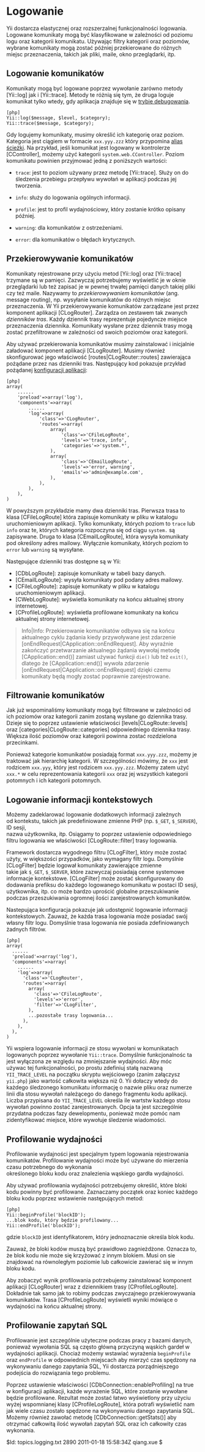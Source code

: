 Logowanie
=======

Yii dostarcza elastycznej oraz rozszerzalnej funkcjonalności logowania. 
Logowane komunikaty mogą być klasyfikowane w zależności od poziomu logu 
oraz kategorii komunikatu. Używając filtry kategorii oraz poziomów, wybrane komunikaty 
mogą zostać później przekierowane do różnych miejsc przeznaczenia, takich jak pliki, 
maile, okno przeglądarki, itp.


Logowanie komunikatów
---------------------

Komunikaty mogą być logowane poprzez wywołanie zarówno metody [Yii::log] jak i [Yii::trace].
Metody te różnią się tym, że druga loguje komunikat tylko wtedy, gdy aplikacja 
znajduje się w [trybie debugowania](/doc/guide/basics.entry#debug-mode).

~~~
[php]
Yii::log($message, $level, $category);
Yii::trace($message, $category);
~~~

Gdy logujemy komunikaty, musimy określić ich kategorię oraz poziom. 
Kategoria jest ciągiem w formacie `xxx.yyy.zzz` który przypomina 
[alias ścieżki](/doc/guide/basics.namespace). Na przykład, jeśli komunikat jest 
logowany w kontrolerze [CController], możemy użyć kategorii `system.web.CController`.
Poziom komunikatu powinien przyjmować jedną z poniższych wartości:

   - `trace`: jest to poziom używany przez metodę [Yii::trace]. Służy on do śledzenia 
   przebiegu przepływu wywołań w aplikacji podczas jej tworzenia.

   - `info`: służy do logowania ogólnych informacji.

   - `profile`: jest to profil wydajnościowy, który zostanie krótko opisany później.

   - `warning`: dla komunikatów z ostrzeżeniami.

   - `error`: dla komunikatów o błędach krytycznych.

Przekierowywanie komunikatów
----------------------------

Komunikaty rejestrowane przy użyciu metod [Yii::log] oraz [Yii::trace] trzymane są w pamięci.
Zazwyczaj potrzebujemy wyświetlić je w oknie przeglądarki lub też zapisać je w pewnej 
trwałej pamięci danych takiej pliki czy też maile. Nazywamy to *przekierowywaniem komunikatów* 
(ang. message routing), np. wysyłanie komunikatów do różnych miejsc przeznaczenia.
W Yii przekierowywanie komunikatów zarządzane jest przez komponent aplikacji [CLogRouter].
Zarządza on zestawem tak zwanych *dzienników tras*. Każdy dziennik trasy reprezentuje
pojedyncze miejsce przeznaczenia dziennika. Komunikaty wysłane przez dziennik trasy 
mogą zostać przefiltrowane w zależności od swoich poziomów oraz kategorii.

Aby używać przekierowania komunikatów musimy zainstalować i inicjalnie załadować 
komponent aplikacji [CLogRouter]. Musimy również skonfigurować jego właściwość [routes|CLogRouter::routes]
zawierająca pożądane przez nas dzienniki tras. Następujący kod pokazuje przykład 
pożądanej [konfiguracji aplikacji](/doc/guide/basics.application#application-configuration):

~~~
[php]
array(
	......
	'preload'=>array('log'),
	'components'=>array(
		......
		'log'=>array(
			'class'=>'CLogRouter',
			'routes'=>array(
				array(
					'class'=>'CFileLogRoute',
					'levels'=>'trace, info',
					'categories'=>'system.*',
				),
				array(
					'class'=>'CEmailLogRoute',
					'levels'=>'error, warning',
					'emails'=>'admin@example.com',
				),
			),
		),
	),
)
~~~

W powyższym przykładzie mamy dwa dzienniki tras. Pierwsza trasa to klasa [CFileLogRoute]
która zapisuje komunikaty w pliku w katalogu uruchomieniowym aplikacji. Tylko komunikaty,
których poziom to `trace` lub `info` oraz te, których kategoria rozpoczyna się od ciągu `system.`
są zapisywane. Druga to klasa [CEmailLogRoute], która wysyła komunikaty pod określony adres mailowy.
Wyłącznie komunikaty, których poziom to `error` lub `warning` są wysyłane.

Następujące dzienniki tras dostępne są w Yii:

   - [CDbLogRoute]: zapisuje komunikaty w tabeli bazy danych.
   - [CEmailLogRoute]: wysyła komunikaty pod podany adres mailowy.
   - [CFileLogRoute]: zapisuje komunikaty w pliku w katalogu uruchomieniowym aplikacji. 
   - [CWebLogRoute]: wyświetla komunikaty na końcu aktualnej strony internetowej.
   - [CProfileLogRoute]: wyświetla profilowane komunikaty na końcu aktualnej strony internetowej.

> Info|Info: Przekierowanie komunikatów odbywa się na końcu aktualnego cyklu żądania
kiedy przywoływane jest zdarzenie [onEndRequest|CApplication::onEndRequest]. 
Aby wyraźnie zakończyć przetwarzanie aktualnego żądania wywołaj metodę [CApplication::end()]
zamiast używać funkcji `die()` lub też `exit()`, dlatego że [CApplication::end()]
wywoła zdarzenie [onEndRequest|CApplication::onEndRequest] dzięki czemu komunikaty będą mogły
zostać poprawnie zarejestrowane.

Filtrowanie komunikatów
-----------------------

Jak już wspominaliśmy komunikaty mogą być filtrowane w zależności od ich poziomów oraz
kategorii zanim zostaną wysłane go dziennika trasy. Dzieje się to poprzez ustawienie
właściwości [levels|CLogRoute::levels] oraz [categories|CLogRoute::categories]
odpowiedniego dziennika trasy. Większa ilość poziomów oraz kategorii powinna zostać
rozdzielona przecinkami. 

Ponieważ kategorie komunikatów posiadają format `xxx.yyy.zzz`, możemy je traktować jak
hierarchię kategorii. W szczególności mówimy, że `xxx` jest rodzicem `xxx.yyy`, który jest
rodzicem `xxx.yyy.zzz`. Możemy zatem użyć `xxx.*` w celu reprezentowania kategorii `xxx`
oraz jej wszystkich kategorii potomnych i ich kategorii potomnych. 


Logowanie informacji kontekstowych
----------------------------------

Możemy zadeklarować logowanie dodatkowych informacji zależnych  
od kontekstu, takich jak predefiniowane zmienne PHP (np. `$_GET`, `$_SERVER`), ID sesji,  
nazwa użytkownika, itp. Osiągamy to poprzez ustawienie odpowiedniego filtru logowania
we właściwości [CLogRoute::filter] trasy logowania.

Framework dostarcza wygodnego filtru [CLogFilter], który może zostać użyty, w większości przypadków,
jako wymagany filtr logu. Domyślnie [CLogFilter] będzie logował komunikaty zawierające zmienne  
takie jak `$_GET`, `$_SERVER`, które zazwyczaj posiadają cenne systemowe informacje kontekstowe.
[CLogFilter] może zostać skonfigurowany do dodawania prefiksu do każdego logowanego komunikatu 
w postaci ID sesji, użytkownika, itp. co może bardzo uprościć globalne przeszukiwanie
podczas przeszukiwania ogromnej ilości zarejestrowanych komunikatów. 

Nastepująca konfiguracja pokazuje jak udostępnić logowanie informacji kontekstowych. 
Zauważ, że każda trasa logowania może posiadać swój własny filtr logu. Domyślnie
trasa logowania nie posiada zdefiniowanych żadnych filtrów.

~~~
[php]
array(
  ......
  'preload'=>array('log'),
  'components'=>array(
    ......
    'log'=>array(
      'class'=>'CLogRouter',
      'routes'=>array(
        array(
          'class'=>'CFileLogRoute',
          'levels'=>'error',
          'filter'=>'CLogFilter',
        ),
        ...pozostałe trasy logowania...
      ),
    ),
  ),
)
~~~

Yii wspiera logowanie informacji ze stosu wywołani w komunikatach logowanych poprzez
wywołanie `Yii::trace`. Domyślnie funkcjonalnośc ta jest wyłączona ze względu na zmniejszanie wydajności. Aby móc  
używac tej funkcjonalności, po prostu zdefiniuj stałą nazwaną `YII_TRACE_LEVEL` na początku skryptu wejściowego 
(zanim załączysz `yii.php`) jako wartość całkowita większa niż 0. Yii dołaczy wtedy do każdego śledzonego komunikatu 
informację o nazwie pliku oraz numerze linii dla stosu wywołań należącego do danego fragmentu kodu aplikacji.
Liczba przypisana do `YII_TRACE_LEVEL` określa ile wartstw każdego stosu wywołań powinno zostać zarejestrowanych. 
Opcja ta jest szczególnie przydatna podczas fazy dewelopmentu, ponieważ może pomóc nam zidentyfikować miejsce, które 
wywołuje śledzenie wiadomości. 


Profilowanie wydajności
-----------------------

Profilowanie wydajności jest specjalnym typem logowania rejestrowania komunikatów. 
Profilowanie wydajności może być używane do mierzenia czasu potrzebnego do wykonania  
określonego bloku kodu oraz znalezienia wąskiego gardła wydajności.

Aby używać profilowania wydajności potrzebujemy określić, które bloki kodu powinny 
być profilowane. Zaznaczamy początek oraz koniec każdego bloku kodu poprzez wstawienie następujących metod:

~~~
[php]
Yii::beginProfile('blockID');
...blok kodu, który będzie profilowany...
Yii::endProfile('blockID');
~~~

gdzie `blockID` jest identyfikatorem, który jednoznacznie określa blok kodu.

Zauważ, że bloki kodów muszą być prawidłowo zagnieżdżone. Oznacza to, że 
blok kodu nie może się krzyżować z innym blokiem. Musi on sie znajdować na równoległym
poziomie lub całkowicie zawierać się w innym bloku kodu. 

Aby zobaczyć wynik profilowania potrzebujemy zainstalować komponent aplikacji [CLogRouter]
wraz z dziennikiem trasy [CProfileLogRoute]. Dokładnie tak samo jak to robimy podczas
zwyczajnego przekierowywania komunikatów. Trasa [CProfileLogRoute] wyświetli wyniki mówiące o wydajności 
na końcu aktualnej strony. 


Profilowanie zapytań SQL
------------------------

Profilowanie jest szczególnie użyteczne podczas pracy z bazami danych, ponieważ wywołania SQL
są często główną przyczyną wąskich gardeł w wydajności aplikacji. Chociaż możemy wstawiać 
wyrażenia `beginProfile` oraz `endProfile` w odpowiednich miejscach aby mierzyć czas spędzony na 
wykonywaniu danego zapytania SQL, Yii dostarcza porządniejszego podejścia do rozwiązania tego problemu.

Poprzez ustawienie właściwości [CDbConnection::enableProfiling] na true w konfiguracji aplikacji,
każde wyrażenie SQL, które zostanie wywołane będzie profilowane. Rezultat może zostać łatwo
wyświetlony przy użyciu wyżej wspomnianej klasy [CProfileLogRoute], która potrafi wyświetlić nam jak wiele 
czasu zostało spędzone na wykonywaniu danego zapytania SQL. Możemy również zawołać metodę
[CDbConnection::getStats()] aby otrzymać całkowitą ilość wywołań zapytań SQL oraz ich całkowity czas wykonania.


<div class="revision">$Id: topics.logging.txt 2890 2011-01-18 15:58:34Z qiang.xue $</div>